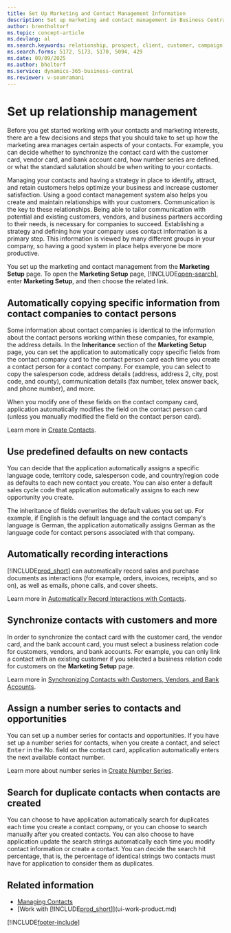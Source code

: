 ```yaml
---
title: Set Up Marketing and Contact Management Information
description: Set up marketing and contact management in Business Central to strengthen relationships with prospects and customers, and enhance the effectiveness of your campaigns and promotions.
author: brentholtorf
ms.topic: concept-article
ms.devlang: al
ms.search.keywords: relationship, prospect, client, customer, campaign, promo
ms.search.forms: 5172, 5173, 5170, 5094, 429
ms.date: 09/09/2025
ms.author: bholtorf
ms.service: dynamics-365-business-central
ms.reviewer: v-soumramani
---
```


# Set up relationship management

Before you get started working with your contacts and marketing interests, there are a few decisions and steps that you should take to set up how the marketing area manages certain aspects of your contacts. For example, you can decide whether to synchronize the contact card with the customer card, vendor card, and bank account card, how number series are defined, or what the standard salutation should be when writing to your contacts.

Managing your contacts and having a strategy in place to identify, attract, and retain customers helps optimize your business and increase customer satisfaction. Using a good contact management system also helps you create and maintain relationships with your customers. Communication is the key to these relationships. Being able to tailor communication with potential and existing customers, vendors, and business partners according to their needs, is necessary for companies to succeed. Establishing a strategy and defining how your company uses contact information is a primary step. This information is viewed by many different groups in your company, so having a good system in place helps everyone be more productive.

You set up the marketing and contact management from the **Marketing Setup** page. To open the **Marketing Setup** page, [!INCLUDE[open-search](includes/open-search-lowercase.md)], enter **Marketing Setup**, and then choose the related link.

## Automatically copying specific information from contact companies to contact persons

Some information about contact companies is identical to the information about the contact persons working within these companies, for example, the address details. In the **Inheritance** section of the **Marketing Setup** page, you can set the application to automatically copy specific fields from the contact company card to the contact person card each time you create a contact person for a contact company. For example, you can select to copy the salesperson code, address details (address, address 2, city, post code, and county), communication details (fax number, telex answer back, and phone number), and more.

When you modify one of these fields on the contact company card, application automatically modifies the field on the contact person card (unless you manually modified the field on the contact person card).

Learn more in [Create Contacts](marketing-create-contact-companies.md).

## Use predefined defaults on new contacts

You can decide that the application automatically assigns a specific language code, territory code, salesperson code, and country/region code as defaults to each new contact you create. You can also enter a default sales cycle code that application automatically assigns to each new opportunity you create.

The inheritance of fields overwrites the default values you set up. For example, if English is the default language and the contact company's language is German, the application automatically assigns German as the language code for contact persons associated with that company.

<!--You can also setup a default salutation that application automatically assigns to your contacts. You can use these salutations in your interaction template attachments (for example, Microsoft Word documents). When setting up a default salutation, you can enter a salutation text and a salutation format. For example, if the salutation text is Dear, and the salutation format is Salutation Text + Title + Name, application will automatically enter Dear Mr. John Smith as a salutation for a contact called John Smith.-->

## Automatically recording interactions

[!INCLUDE[prod_short](includes/prod_short.md)] can automatically record sales and purchase documents as interactions (for example, orders, invoices, receipts, and so on), as well as emails, phone calls, and cover sheets.

Learn more in [Automatically Record Interactions with Contacts](marketing-auto-record-interactions.md).

## Synchronize contacts with customers and more

In order to synchronize the contact card with the customer card, the vendor card, and the bank account card, you must select a business relation code for customers, vendors, and bank accounts. For example, you can only link a contact with an existing customer if you selected a business relation code for customers on the **Marketing Setup** page.

Learn more in [Synchronizing Contacts with Customers, Vendors, and Bank Accounts](marketing-create-contact-companies.md#synchronizing-contacts-with-customers-vendors-employees-and-bank-accounts).  

## Assign a number series to contacts and opportunities

You can set up a number series for contacts and opportunities. If you have set up a number series for contacts, when you create a contact, and select <kbd>Enter</kbd> in the No. field on the contact card, application automatically enters the next available contact number.

Learn more about number series in [Create Number Series](ui-create-number-series.md).

## Search for duplicate contacts when contacts are created

You can choose to have application automatically search for duplicates each time you create a contact company, or you can choose to search manually after you created contacts. You can also choose to have application update the search strings automatically each time you modify contact information or create a contact. You can decide the search hit percentage, that is, the percentage of identical strings two contacts must have for application to consider them as duplicates.

## Related information

- [Managing Contacts](marketing-contacts.md)  
- [Work with [!INCLUDE[prod_short](includes/prod_short.md)]](ui-work-product.md)  

[!INCLUDE[footer-include](includes/footer-banner.md)]
